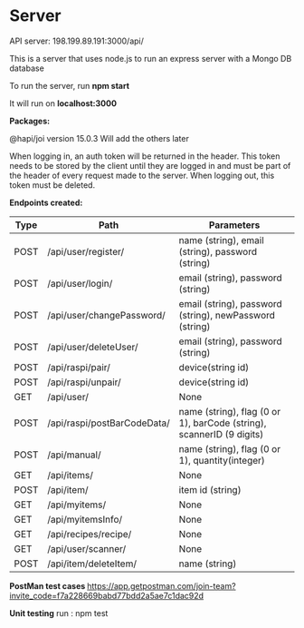 # Server

API server: 198.199.89.191:3000/api/

This is a server that uses node.js to run an express server with a Mongo DB database

To run the server, run <b>npm start</b><endl>

It will run on <b>localhost:3000</b>

<b>Packages:</b>

@hapi/joi version 15.0.3
Will add the others later

When logging in, an auth token will be returned in the header. This token needs to be stored by the client until they are logged in and must be part of the header of every request made to the server.
When logging out, this token must be deleted.

<b>Endpoints created:</b>

| Type | Path                        | Parameters                                                           |
| ---- | --------------------------- | -------------------------------------------------------------------- |
| POST | /api/user/register/         | name (string), email (string), password (string)                     |
| POST | /api/user/login/            | email (string), password (string)                                    |
| POST | /api/user/changePassword/   | email (string), password (string), newPassword (string)              |
| POST | /api/user/deleteUser/       | email (string), password (string)                                    |
| POST | /api/raspi/pair/            | device(string id)                                                    |
| POST | /api/raspi/unpair/          | device(string id)                                                    |
| GET  | /api/user/                  | None                                                                 |
| POST | /api/raspi/postBarCodeData/ | name (string), flag (0 or 1), barCode (string), scannerID (9 digits) |
| POST | /api/manual/                | name (string), flag (0 or 1), quantity(integer)                      |
| GET  | /api/items/                 | None                                                                 |
| POST | /api/item/                  | item id (string)                                                     |
| GET  | /api/myitems/               | None                                                                 |
| GET  | /api/myitemsInfo/           | None                                                                 |
| GET  | /api/recipes/recipe/        | None                                                                 |
| GET  | /api/user/scanner/          | None                                                                 |
| POST | /api/item/deleteItem/       | name (string)                                                        |

<b> PostMan test cases </b>
https://app.getpostman.com/join-team?invite_code=f7a228669babd77bdd2a5ae7c1dac92d

<b> Unit testing</b>
run : npm test
